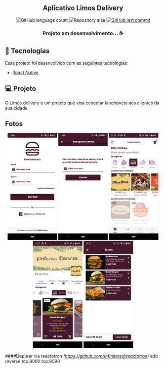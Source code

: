 <h2 align="center">Aplicativo Limos Delivery</h2>

<p align="center">
  <img alt="GitHub language count" src="https://img.shields.io/github/languages/count/Heltonphg/Limos-Delivery">
  <img alt="Repository size" src="https://img.shields.io/github/repo-size/Heltonphg/Limos-Delivery">
   <a href="https://github.com/Heltonphg/backend_delivery/commits/master">
    <img alt="GitHub last commit" src="https://img.shields.io/github/last-commit/Heltonphg/Limos-Delivery">
  </a>
</p>


<h3 align="center">
   Projeto em desenvolvimento... ☕
</h3>

## :rocket: Tecnologias

Esse projeto foi desenvolvido com as seguintes tecnologias:

- [React Native](https://facebook.github.io/react-native/)

## 💻 Projeto

O Limos delivery é um projeto que visa conectar lanchonets aos clientes da sua cidade.

## Fotos

<p align="center">
  <img src="https://github.com/Heltonphg/Limos-Delivery/blob/master/.github/login.png" width="160px">
   <img src="https://github.com/Heltonphg/Limos-Delivery/blob/master/.github/forgot.png" width="160px">
    <img src="https://github.com/Heltonphg/Limos-Delivery/blob/master/.github/home.png" width="160px">
    <img src="https://github.com/Heltonphg/Limos-Delivery/blob/master/.github/detail.png" width="160px">
    <img src="https://github.com/Heltonphg/Limos-Delivery/blob/master/.github/card.png" width="160px">
</p>


####Depurar via reactotron *(https://github.com/infinitered/reactotron)*
    adb reverse tcp:9090 tcp:9090


